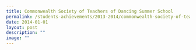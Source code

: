 ```yaml
---
title: Commonwealth Society of Teachers of Dancing Summer School
permalink: /students-achievements/2013-2014/commonwealth-society-of-teachers-of-dancing-summer-school/
date: 2014-01-01
layout: post
description: ""
image: ""
---
```

